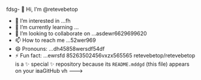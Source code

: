 fdsg- 👋 Hi, I’m @retevebetop
- 👀 I’m interested in ...fh
- 🌱 I’m currently learning ...
- 💞️ I’m looking to collaborate on ...asdewr6629699620
- 📫 How to reach me ...52wer969
- 😄 Pronouns: ...dh45858wersdf54df
- ⚡ Fun fact: ...ewrsfd
85263502456vxzx565565
retevebetop/retevebetop is a ✨ special ✨ repository because its `README.mddgd` (this file) appears on your іваGitHub vh
--->
